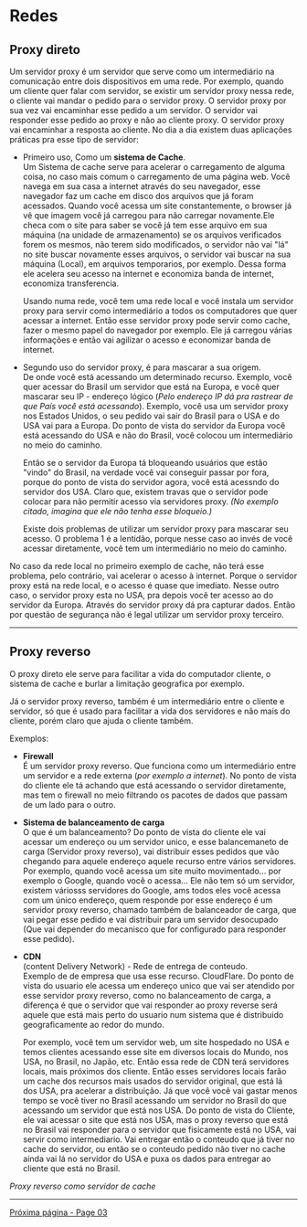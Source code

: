 # Redes 

## Proxy direto

Um servidor proxy é um servidor que serve como um intermediário na comunicação entre dois dispositivos em uma rede. Por exemplo, quando um cliente quer falar com servidor, se existir um servidor proxy nessa rede, o cliente vai mandar o pedido para o servidor proxy. O servidor proxy por sua vez vai encaminhar esse pedido a um servidor. O servidor vai responder esse pedido ao proxy e não ao cliente proxy. O servidor proxy vai encaminhar a resposta ao cliente. No dia a dia existem duas aplicações práticas pra esse tipo de servidor: 

* Primeiro uso, Como um **sistema de Cache**.  
Um Sistema de cache serve para acelerar o carregamento de alguma coisa, no caso mais comum o carregamento de uma página web. Você navega em sua casa a internet através do seu navegador, esse navegador faz um cache em disco dos arquivos que já foram acessados. Quando você acessa um site constantemente, o browser já vê que imagem você já carregou para não carregar novamente.Ele checa com o site para saber se você já tem esse arquivo em sua máquina (na unidade de armazenamento) se os arquivos verificados forem os mesmos, não terem sido modificados, o servidor não vai "lá" no site buscar novamente esses arquivos, o servidor vai buscar na sua máquina (Local), em arquivos temporarios, por exemplo. Dessa forma ele acelera seu acesso na internet e economiza banda de internet, economiza transferencia.  
  
  Usando numa rede, você tem uma rede local e você instala um servidor proxy para servir como intermediário a todos os computadores que quer acessar a internet. Então esse servidor proxy pode servir como cache, fazer o mesmo papel do navegador por exemplo. Ele já carregou várias informações e então vai agilizar o acesso e economizar banda de internet.

* Segundo uso do servidor proxy, é para mascarar a sua origem.  
 De onde você está acessando um determinado recurso. Exemplo, você quer acessar do Brasil um servidor que está na Europa, e você quer mascarar seu IP - endereço lógico (*Pelo endereço IP dá pra rastrear de que País você está acessando*). Exemplo, você usa um servidor proxy nos Estados Unidos, o seu pedido vai sair do Brasil para o USA e do USA vai para a Europa. Do ponto de vista do servidor da Europa você está acessando do USA e não do Brasil, você colocou um intermediário no meio do caminho.  
   
   Então se o servidor da Europa tá bloqueando usuários que estão "vindo" do Brasil, na verdade você vai conseguir passar por fora, porque do ponto de vista do servidor agora, você está acessndo do servidor dos USA. Claro que, existem travas que o servidor pode colocar para não permitir acesso via servidores proxy. *(No exemplo citado, imagina que ele não tenha esse bloqueio.)*
   
   Existe dois problemas de utilizar um servidor proxy para mascarar seu acesso. O problema 1 é a lentidão, porque nesse caso ao invés de você acessar diretamente, você tem um intermediário no meio do caminho.  

No caso da rede local no primeiro exemplo de cache, não terá esse problema, pelo contrário, vai acelerar o acesso à internet. Porque o servidor proxy está na rede local, e o acesso é quase que imediato. Nesse outro caso, o servidor proxy esta no USA, pra depois você ter acesso ao do servidor da Europa. Através do servidor proxy dá pra capturar dados. Então por questão de segurança não é legal utilizar um servidor proxy terceiro.

* * *
## Proxy reverso

O proxy direto ele serve para facilitar a vida do computador cliente, o sistema de cache e burlar a limitação geografica por exemplo.

Já o servidor proxy reverso, também é um intermediário entre o cliente e servidor, só que é usado para facilitar a vida dos servidores e não mais do cliente, porém claro que ajuda o cliente também. 

Exemplos:

* **Firewall**  
É um servidor proxy reverso. Que funciona como um intermediário entre um servidor e a rede externa (*por exemplo a internet*). No ponto de vista do cliente ele tá achando que está acessando o servidor diretamente, mas tem o firewall no meio filtrando os pacotes de dados que passam de um lado para o outro.

* **Sistema de balanceamento de carga**  
O que é um balanceamento? Do ponto de vista do cliente ele vai acessar um endereço ou um servidor unico, e esse balancemaneto de carga (Servidor proxy reverso), vai distribuir esses pedidos que vão chegando para aquele endereço aquele recurso entre vários servidores. Por exemplo, quando você acessa um site muito movimentado... por exemplo o Google, quando você o acessa... Ele não tem só um servidor, existem váriosss servidores do Google, ams todos eles você acessa com um único endereço, quem responde por esse endereço é um servidor proxy reverso, chamado também de balanceador de carga, que vai pegar esse pedido e vai distribuir para um servidor desocupado (Que vai depender do mecanisco que for configurado para responder esse pedido).

* **CDN**  
(content Delivery Network) - Rede de entrega de conteudo.  
Exemplo de de empresa que usa esse recurso. CloudFlare. Do ponto de vista do usuario ele acessa um endereço unico que vai ser atendido por esse servidor proxy reverso, como no balanceamento de carga, a diferença é que o servidor que vai responder ao proxy reverse será aquele que está mais perto do usuario num sistema que é distribuido geograficamente ao redor do mundo.  
  
  Por exemplo, você tem um servidor web, um site hospedado no USA e temos clientes acessando esse site em diversos locais do Mundo, nos USA, no Brasil, no Japão, etc. Então essa rede de CDN terá servidores locais, mais próximos dos cliente. Então esses servidores locais farão um cache dos recursos mais usados do servidor original, que está lá dos USA, pra acelerar a distribuição. Já que você você vai gastar menos tempo se você tiver no Brasil acessando um servidor no Brasil do que acessando um servidor que está nos USA. Do ponto de vista do Cliente, ele vai acessar o site que está nos USA, mas o proxy reverso que está no Brasil vai responder para o servidor que fisicamente está no USA, vai servir como intermediario. Vai entregar então o conteudo que já tiver no cache do servidor, ou então se o conteudo pedido não tiver no cache ainda vai lá no servidor do USA e puxa os dados para entregar ao cliente que está no Brasil. 

*Proxy reverso como servidor de cache*

* * * 
[Próxima página - Page 03](.../../../Page%2003/readme.md)